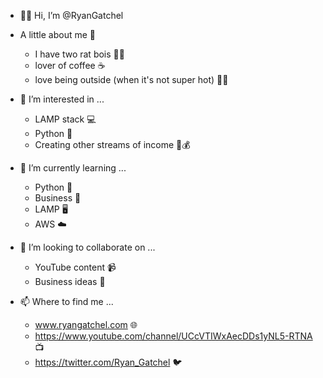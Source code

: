 - 👋🏻 Hi, I’m @RyanGatchel

- A little about me 🔎
  - I have two rat bois 🐀🐀
  - lover of coffee ☕
  - love being outside (when it's not super hot) 🌵🌲

- 👀 I’m interested in ...
  - LAMP stack 💻
  - Python 🐍
  - Creating other streams of income 💼💰

- 🌱 I’m currently learning ...
  - Python 🐍
  - Business 💼
  - LAMP 🖥️ 
  - AWS ☁️

- 💞️ I’m looking to collaborate on ...
  - YouTube content 📹
  - Business ideas 🧠

- 📫 Where to find me ...
  - www.ryangatchel.com 🌐
  - https://www.youtube.com/channel/UCcVTIWxAecDDs1yNL5-RTNA 📺
  - https://twitter.com/Ryan_Gatchel 🐦
